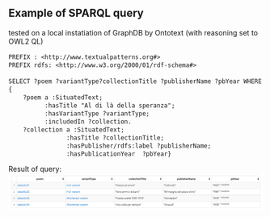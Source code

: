 ## Example of SPARQL query
tested on a local instatiation of GraphDB by Ontotext (with reasoning set to OWL2 QL)

```sparql
PREFIX : <http://www.textualpatterns.org#>
PREFIX rdfs: <http://www.w3.org/2000/01/rdf-schema#>

SELECT ?poem ?variantType?collectionTitle ?publisherName ?pbYear WHERE {
    ?poem a :SituatedText; 
          :hasTitle "Al di là della speranza";
          :hasVariantType ?variantType;
          :includedIn ?collection.
    ?collection a :SituatedText;
                :hasTitle ?collectionTitle;
                :hasPublisher/rdfs:label ?publisherName;
                :hasPublicationYear  ?pbYear}
```
Result of query:
![Local Image](situated-text-query-result.png)
